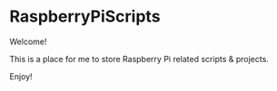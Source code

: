 # RaspberryPiScripts

Welcome!

This is a place for me to store Raspberry Pi related scripts & projects.

Enjoy!
